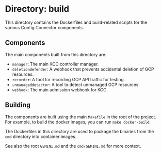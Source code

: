 # Directory: build

This directory contains the Dockerfiles and build-related scripts for the various Config Connector components.

## Components

The main components built from this directory are:
*   `manager`: The main KCC controller manager.
*   `deletiondefender`: A webhook that prevents accidental deletion of GCP resources.
*   `recorder`: A tool for recording GCP API traffic for testing.
*   `unmanageddetector`: A tool to detect unmanaged GCP resources.
*   `webhook`: The main admission webhook for KCC.

## Building

The components are built using the main `Makefile` in the root of the project. For example, to build the docker images, you can run `make docker-build`.

The Dockerfiles in this directory are used to package the binaries from the `cmd` directory into container images.

See also the root `GEMINI.md` and the `cmd/GEMINI.md` for more context.
